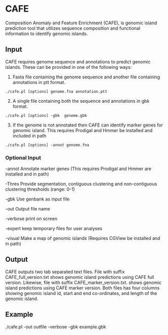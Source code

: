 # CAFE

Composition Anomaly and Feature Enrichment (CAFE), is genomic island prediction tool that utilizes sequence composition and functional information to identify genomic islands.


## Input
CAFE requires genome sequence and annotations to predict genomic islands. These can be provided in one of the following ways:
1. Fasta file containing the genome sequence and another file containing annotations in ptt format.
```
./cafe.pl [options] genome.fna annotation.ptt
```
2. A single file containing both the sequence and annotations in gbk format.
```
./cafe.pl [options] -gbk  genome.gbk
```
3. If the genome is not annotated then CAFE can identify marker genes for genomic island. This requires Prodigal and Hmmer be installed and included in path
```
./cafe.pl [options] -annot genome.fna
```

### Optional Input
-annot    Annotate marker genes (This requires Prodigal and Hmmer are installed and in path)

-Thres    Provide segmentation, contiguous clustering and non-contiguous clustering thresholds (range: 0-1)

-gbk      Use genbank as input file

-out      Output file name

-verbose  print on screen

-expert   keep temporary files for user analyses

-visual   Make a map of genomic islands (Requires CGView be installed and in path)


## Output
CAFE outputs two tab separated text files. File with suffix CAFE_full_version.txt shows genomic island predictions using CAFE full version. Likewise, file with suffix CAFE_marker_version.txt. shows genomic island predictions using CAFE marker version.
Both files has four columns showing genomic island id, start and end co-ordinates, and length of the genomic island.

## Example
./cafe.pl -out outfile -verbose -gbk example.gbk




